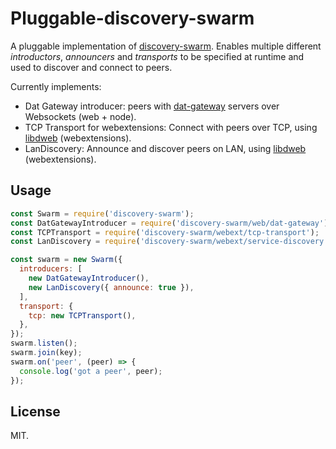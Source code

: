 # Pluggable-discovery-swarm

A pluggable implementation of [discovery-swarm](https://github.com/mafintosh/discovery-swarm).
Enables multiple different _introductors_, _announcers_ and _transports_ to be specified at runtime
and used to discover and connect to peers.

Currently implements:
 * Dat Gateway introducer: peers with [dat-gateway](https://github.com/RangerMauve/dat-gateway) servers over Websockets (web + node).
 * TCP Transport for webextensions: Connect with peers over TCP, using [libdweb](https://github.com/mozilla/libdweb) (webextensions).
 * LanDiscovery: Announce and discover peers on LAN, using [libdweb](https://github.com/mozilla/libdweb) (webextensions).

## Usage

```javascript
const Swarm = require('discovery-swarm');
const DatGatewayIntroducer = require('discovery-swarm/web/dat-gateway');
const TCPTransport = require('discovery-swarm/webext/tcp-transport');
const LanDiscovery = require('discovery-swarm/webext/service-discovery');

const swarm = new Swarm({
  introducers: [
    new DatGatewayIntroducer(),
    new LanDiscovery({ announce: true }),
  ],
  transport: {
    tcp: new TCPTransport(),
  },
});
swarm.listen();
swarm.join(key);
swarm.on('peer', (peer) => {
  console.log('got a peer', peer);
});
```

## License

MIT.
